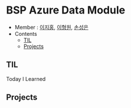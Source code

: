 # BSP Azure Data Module

- Member : [이지홍](github.com/jihongl), [이형원](), [손성은]()
- Contents
  - [TIL](#TIL)
  - [Projects](#Projects)

## TIL

Today I Learned

## Projects
